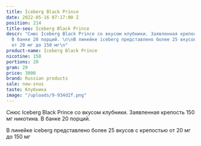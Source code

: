 ```yaml
---
title: Iceberg Black Prince
date: 2022-05-16 07:17:00 Z
position: 214
title-seo: Iceberg Black Prince
descr: "Снюс Iceberg Black Prince со вкусом клубники. Заявленная крепость 150 мг никотина.
  В банке 20 порций. \n\nВ линейке iceberg представлено более 25 вкусов с крепостью
  от 20 мг до 150 мг\n"
product-name: Iceberg Black Prince
nicotine: 150
portions: 20
gram: 20
price: 3000
brand: Russian products
sale: new-snus
taste: Клубника
image: "/uploads/9-934d2f.png"
---
```


Снюс Iceberg Black Prince со вкусом клубники. Заявленная крепость 150 мг никотина. В банке 20 порций. 

В линейке iceberg представлено более 25 вкусов с крепостью от 20 мг до 150 мг
